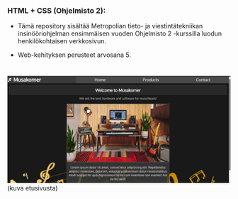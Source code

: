 ### HTML + CSS (Ohjelmisto 2):

* Tämä repository sisältää Metropolian tieto- ja viestintätekniikan insinööriohjelman ensimmäisen vuoden Ohjelmisto 2 -kurssilla luodun henkilökohtaisen verkkosivun.
- Web-kehityksen perusteet arvosana 5.
#
![alt text](image.png)
(kuva etusivusta)
# 